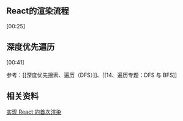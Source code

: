 
## React的渲染流程
[00:25]

## 深度优先遍历
[00:41]

参考：[[深度优先搜索、遍历（DFS）]]、[[14、遍历专题：DFS 与 BFS]]

## 相关资料
[实现 React 的首次渲染](https://www.bilibili.com/video/BV16H89epER9/?share_source=copy_web&vd_source=9c1e19a73fa7bd23bb37aa8d7467d862)
